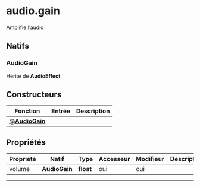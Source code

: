 # audio.gain

Amplifie l’audio
## Natifs
### AudioGain
Hérite de **AudioEffect**
## Constructeurs
|Fonction|Entrée|Description|
|-|-|-|
|[@**AudioGain**](#ctor_0)|||
## Propriétés
|Propriété|Natif|Type|Accesseur|Modifieur|Description|
|-|-|-|-|-|-|
|volume|**AudioGain**|**float**|oui|oui||


***
